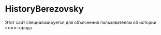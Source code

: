 # HistoryBerezovsky
Этот сайт специализируется для объяснения пользователям об истории этого города
